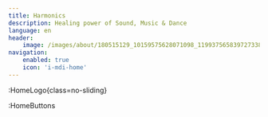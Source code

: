 ```yaml
---
title: Harmonics
description: Healing power of Sound, Music & Dance
language: en
header:
    image: /images/about/180515129_10159575628071098_1199375658397273382_n.jpg
navigation:
    enabled: true
    icon: 'i-mdi-home'
---
```


:HomeLogo{class=no-sliding}

:HomeButtons
